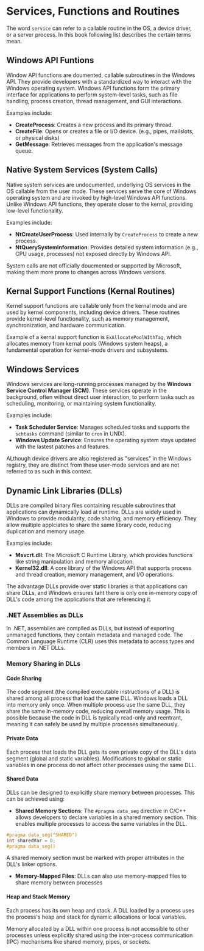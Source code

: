 # Services, Functions and Routines

The word `service` can refer to a callable routine in the OS, a device driver, or a server process. In this book following list describes the certain terms mean.

## Windows API Funtions

Window API functions are doumented, callable subroutines in the Windows API. They provide developers with a standardized way to interact with the Windows operating system. WIndows API functions form the primary interface for applications to perform system-level tasks, such as file handling, process creation, thread management, and GUI interactions.

Examples include:

- **CreateProcess**: Creates a new process and its primary thread.
- **CreateFile**: Opens or creates a file or I/O device. (e.g., pipes, mailslots, or physical disks)
- **GetMessage**: Retrieves messages from the application's message queue.

## Native System Services (System Calls)

Native system services are undocumented, underlying OS services in the OS callable from the user mode. These services serve the core of Windows operating system and are invoked by high-level Windows API functions. Unlike Windows API functions, they operate closer to the kernal, providing low-level functionality.

Examples include:

- **NtCreateUserProcess**: Used internally by `CreateProcess` to create a new process.
- **NtQuerySystemInformation**: Provides detailed system information (e.g., CPU usage, processes) not exposed directly by Windows API.

System calls are not officially doucmented or supported by Microsoft, making them more prone to changes across Windows versions.

## Kernal Support Functions (Kernal Routines)

Kernel support functions are callable only from the kernal mode and are used by kernel components, including device drivers. These routines provide kernel-level functionality, such as memory management, synchronization, and hardware communication.

Example of a kernal support function is `ExAllocatePoolWIthTag`, which allocates memory from kernal pools (Windows system heaps), a fundamental operation for kernel-mode drivers and subsystems.

## Windows Services

Windows services are long-running processes managed by the **Windows Service Control Manager (SCM)**. These services operate in the background, often without direct user interaction, to perform tasks such as scheduling, monitoring, or maintaining system functionality.

Examples include:

- **Task Scheduler Service**: Manages scheduled tasks and supports the `schtasks` command (similar to `cron` in UNIX).
- **Windows Update Service**: Ensures the operating system stays updated with the lastest patches and features.

ALthough device drivers are also registered as "services" in the Windows registry, they are distinct from these user-mode services and are not referred to as such in this context.

## Dynamic Link Libraries (DLLs)

DLLs are compiled binary files containing resuable subroutines that applications can dynamically load at runtime. DLLs are widely used in Windows to provide modularity, code sharing, and memory efficiency. They allow multiple applciates to share the same library code, reducing duplication and memory usage.

Examples include:

- **Msvcrt.dll**: The Microsoft C Runtime Library, which provides functions like string manipulation and memory allocation.
- **Kernel32.dll**: A core library of the Windows API that supports process and thread creation, memory management, and I/O operations.

The advantage DLLs provide over static libraries is that applications can share DLLs, and Windows ensures taht there is only one in-memory copy of DLL's code among the applications that are referencing it.

### .NET Assemblies as DLLs

In .NET, assemblies are compiled as DLLs, but instead of exporting unmanaged functions, they contain metadata and managed code. The Common Language Runtime (CLR) uses this metadata to access types and members in .NET DLLs.

### Memory Sharing in DLLs

#### Code Sharing

The code segment (the compiled executable instructions of a DLL) is shared among all process that load the same DLL. Windows loads a DLL into memory only once. When multiple process use the same DLL, they share the same in-memory code, reducing overall memory usage. This is possible because the code in DLL is typically read-only and reentrant, meaning it can safely be used by multiple processes simultaneously.

#### Private Data

Each process that loads the DLL gets its own private copy of the DLL's data segment (global and static variables). Modifications to global or static variables in one process do not affect other processes using the same DLL.

#### Shared Data

DLLs can be designed to explicitly share memory between processes. This can be achieved using:

- **Shared Memory Sections**: The `#pragma data_seg` directive in C/C++ allows developers to declare variables in a shared memory section. This enables multiple processes to access the same variables in the DLL.

```cpp
#pragma data_seg("SHARED")
int sharedVar = 0;
#pragma data_seg()
```

A shared memory section must be marked with proper attributes in the DLL's linker options.

- **Memory-Mapped Files**: DLLs can also use memory-mapped files to share memory between processes

#### Heap and Stack Memory

Each process has its own heap and stack. A DLL loaded by a process uses the process's heap and stack for dynamic allocations or local variables.

Memory allocated by a DLL within one process is not accessible to other processes unless explicitly shared using the inter-process communication (IPC) mechanisms like shared memory, pipes, or sockets.

